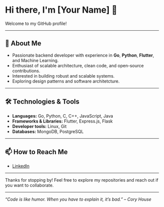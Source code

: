 # Hi there, I'm [Your Name] 👋

Welcome to my GitHub profile!

---

## 🚀 About Me
- Passionate backend developer with experience in **Go**, **Python**, **Flutter**, and Machine Learning.
- Enthusiast of scalable architecture, clean code, and open-source contributions.
- Interested in building robust and scalable systems.
- Exploring design patterns and software architetcture.

---

## 🛠️ Technologies & Tools
- **Languages:** Go, Python, C, C++, JavaScript, Java
- **Frameworks & Libraries:** Flutter, Express.js, Flask
- **Developer tools:** Linux, Git
- **Databases:** MongoDB, PostgreSQL

---

## 📫 How to Reach Me
- [LinkedIn](https://www.linkedin.com/in/keerthan-k-k-6204692b3/)


---

Thanks for stopping by! Feel free to explore my repositories and reach out if you want to collaborate.

---

*“Code is like humor. When you have to explain it, it’s bad.” – Cory House*
